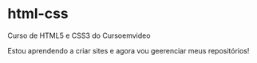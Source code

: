 # html-css
 Curso de HTML5 e CSS3 do Cursoemvideo

Estou aprendendo a criar sites e agora vou geerenciar meus repositórios!